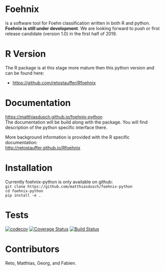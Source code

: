 # Foehnix
is a software tool for Foehn classification written in both R and python.
**Foehnix is still under development**.
We are looking forward to push or first release candidate (version 1.0) in the
first half of 2019.

# R Version
The R package is at this stage more mature then this python version and can be found here:
- https://github.com/retostauffer/Rfoehnix

# Documentation
https://matthiasdusch.github.io/foehnix-python  
The documentation will be build along with the package. You will find
description of the python specific interface there.

More background information is provided with the R specific documentation:  
http://retostauffer.github.io/Rfoehnix  

# Installation
Currently foehnix-python is only available on github:  
`git clone https://github.com/matthiasdusch/foehnix-python`  
`cd foehnix-python`  
`pip install -e .`
 
# Tests
[![codecov](https://codecov.io/gh/matthiasdusch/foehnix-python/branch/master/graph/badge.svg)](https://codecov.io/gh/matthiasdusch/foehnix-python)
[![Coverage Status](https://coveralls.io/repos/github/matthiasdusch/foehnix-python/badge.svg?branch=master)](https://coveralls.io/github/matthiasdusch/foehnix-python?branch=master)
[![Build Status](https://travis-ci.com/matthiasdusch/foehnix-python.svg?branch=master)](https://travis-ci.com/matthiasdusch/foehnix-python)
 
# Contributors
Reto, Matthias, Georg, and Fabien.
